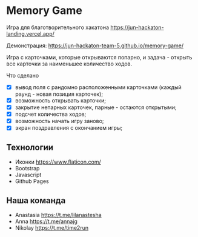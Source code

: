 # Memory Game

Игра для благотворительного хакатона <https://jun-hackaton-landing.vercel.app/>

Демонстрация: <https://jun-hackaton-team-5.github.io/memory-game/>

Игра с карточками, которые открываются попарно, и задача - открыть все карточки за наименьшее количество ходов.

Что сделано

* [x] вывод поля с рандомно расположенными карточками (каждый раунд - новая позиция карточек);
* [x] возможность открывать карточки;
* [x] закрытие непарных карточек, парные - остаются открытыми;
* [x] подсчет количества ходов;
* [x] возможность начать игру заново;
* [x] экран поздравления с окончанием игры;

## Технологии

* Иконки <https://www.flaticon.com/>
* Bootstrap
* Javascript
* Github Pages

## Наша команда

* Anastasia <https://t.me/lilanastesha>
* Anna <https://t.me/annajg>
* Nikolay <https://t.me/time2run>

